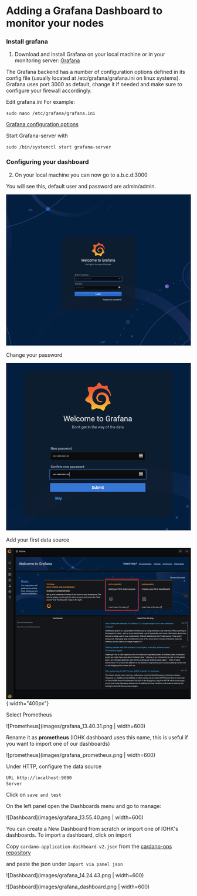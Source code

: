# Adding a Grafana Dashboard to monitor your nodes


### Install grafana

1. Download and install Grafana on your local machine or in your monitoring server: [Grafana](https://grafana.com/grafana/download)

The Grafana backend has a number of configuration options defined in its config file (usually located at /etc/grafana/grafana.ini on linux systems).
Grafana uses port 3000 as default, change it if needed and make sure to configure your firewall accordingly.

Edit grafana.ini For example:

    sudo nano /etc/grafana/grafana.ini

[Grafana configuration options](https://grafana.com/docs/grafana/latest/administration/configuration/)


Start Grafana-server with

    sudo /bin/systemctl start grafana-server


### Configuring your dashboard
2. On your local machine you can now go to  a.b.c.d:3000


You will see this, default user and password are admin/admin.

![Welcome](images/grafana_13.35.19.png)

Change your password

![Password](images/grafana_13.39.26.png)

Add your first data source  

![DataSource](images/grafana_13.39.52.png){:width="400px"}

Select Prometheus  

![Prometheus](images/grafana_13.40.31.png | width=600)

Rename it as **prometheus** (IOHK dashboard uses this name, this is useful if you want to import one of our dashboards)

![prometheus](images/grafana_prometheus.png | width=600)

Under HTTP, configure the data source

    URL http://localhost:9090
    Server

Click on `save and test`

On the left panel open the Dashboards menu and go to manage:

![Dashboard](images/grafana_13.55.40.png | width=600)

You can create a New Dashboard from scratch or import one of IOHK's dashboards. To import a dashboard, click on import

Copy `cardano-application-dashboard-v2.json` from the [cardano-ops repository](chttps://raw.githubusercontent.com/input-output-hk/cardano-ops/ea161f35792e74b41efa749085ead64c901f784d/modules/grafana/cardano/cardano-application-dashboard-v2.json)

and paste the json under `Import via panel json`

![Dashboard](images/grafana_14.24.43.png | width=600)

![Dashboard](images/grafana_dashboard.png | width=600)
